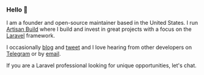 ### Hello 👋

I am a founder and open-source maintainer based in the United States. I run [Artisan Build](https://artisan.build) where
 I build and invest in great projects with a focus on the [Laravel](https://laravel.com) framework.

I occasionally [blog](https://edgrosvenor.me) and [tweet](https://twitter.com/maybeedward) and I love hearing from other
developers on [Telegram](https://t.me/MaybeEdward) or by [email](mailto:ed@gros.co).

If you are a Laravel professional looking for unique opportunities, let's chat. 
